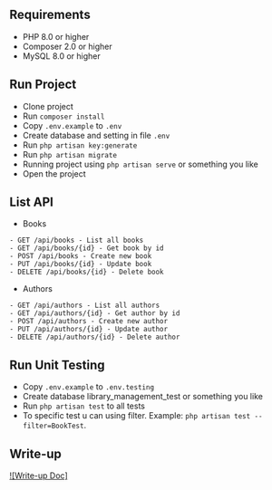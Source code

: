 ## Requirements

- PHP 8.0 or higher
- Composer 2.0 or higher
- MySQL 8.0 or higher


## Run Project

- Clone project
- Run `composer install`
- Copy `.env.example` to `.env`
- Create database and setting in file `.env`
- Run `php artisan key:generate`
- Run `php artisan migrate`
- Running project using `php artisan serve` or something you like
- Open the project

## List API
- Books
```
- GET /api/books - List all books
- GET /api/books/{id} - Get book by id
- POST /api/books - Create new book
- PUT /api/books/{id} - Update book
- DELETE /api/books/{id} - Delete book
```

- Authors
```
- GET /api/authors - List all authors
- GET /api/authors/{id} - Get author by id
- POST /api/authors - Create new author
- PUT /api/authors/{id} - Update author
- DELETE /api/authors/{id} - Delete author
```


## Run Unit Testing
- Copy `.env.example` to `.env.testing`
- Create database library_management_test or something you like
- Run `php artisan test` to all tests
- To specific test u can using filter. Example: `php artisan test --filter=BookTest`.

## Write-up
[![Write-up Doc]](https://github.com/ninjas007/library-management-api/blob/main/Writeup.docx)
